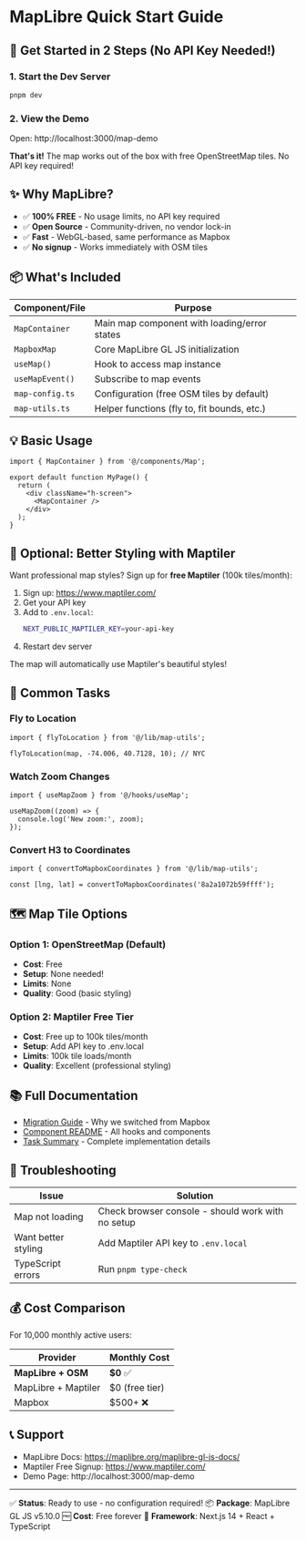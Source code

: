 # MapLibre Quick Start Guide

## 🚀 Get Started in 2 Steps (No API Key Needed!)

### 1. Start the Dev Server

```bash
pnpm dev
```

### 2. View the Demo

Open: http://localhost:3000/map-demo

**That's it!** The map works out of the box with free OpenStreetMap tiles. No API key required!

## ✨ Why MapLibre?

- ✅ **100% FREE** - No usage limits, no API key required
- ✅ **Open Source** - Community-driven, no vendor lock-in
- ✅ **Fast** - WebGL-based, same performance as Mapbox
- ✅ **No signup** - Works immediately with OSM tiles

## 📦 What's Included

| Component/File | Purpose |
|----------------|---------|
| `MapContainer` | Main map component with loading/error states |
| `MapboxMap` | Core MapLibre GL JS initialization |
| `useMap()` | Hook to access map instance |
| `useMapEvent()` | Subscribe to map events |
| `map-config.ts` | Configuration (free OSM tiles by default) |
| `map-utils.ts` | Helper functions (fly to, fit bounds, etc.) |

## 💡 Basic Usage

```tsx
import { MapContainer } from '@/components/Map';

export default function MyPage() {
  return (
    <div className="h-screen">
      <MapContainer />
    </div>
  );
}
```

## 🎨 Optional: Better Styling with Maptiler

Want professional map styles? Sign up for **free Maptiler** (100k tiles/month):

1. Sign up: https://www.maptiler.com/
2. Get your API key
3. Add to `.env.local`:
   ```bash
   NEXT_PUBLIC_MAPTILER_KEY=your-api-key
   ```
4. Restart dev server

The map will automatically use Maptiler's beautiful styles!

## 🎯 Common Tasks

### Fly to Location

```tsx
import { flyToLocation } from '@/lib/map-utils';

flyToLocation(map, -74.006, 40.7128, 10); // NYC
```

### Watch Zoom Changes

```tsx
import { useMapZoom } from '@/hooks/useMap';

useMapZoom((zoom) => {
  console.log('New zoom:', zoom);
});
```

### Convert H3 to Coordinates

```tsx
import { convertToMapboxCoordinates } from '@/lib/map-utils';

const [lng, lat] = convertToMapboxCoordinates('8a2a1072b59ffff');
```

## 🗺️ Map Tile Options

### Option 1: OpenStreetMap (Default)
- **Cost**: Free
- **Setup**: None needed!
- **Limits**: None
- **Quality**: Good (basic styling)

### Option 2: Maptiler Free Tier
- **Cost**: Free up to 100k tiles/month
- **Setup**: Add API key to .env.local
- **Limits**: 100k tile loads/month
- **Quality**: Excellent (professional styling)

## 📚 Full Documentation

- [Migration Guide](MAPLIBRE-MIGRATION.md) - Why we switched from Mapbox
- [Component README](src/components/Map/README.md) - All hooks and components
- [Task Summary](TASK-10-SUMMARY.md) - Complete implementation details

## 🐛 Troubleshooting

| Issue | Solution |
|-------|----------|
| Map not loading | Check browser console - should work with no setup |
| Want better styling | Add Maptiler API key to `.env.local` |
| TypeScript errors | Run `pnpm type-check` |

## 💰 Cost Comparison

For 10,000 monthly active users:

| Provider | Monthly Cost |
|----------|--------------|
| **MapLibre + OSM** | **$0** ✅ |
| MapLibre + Maptiler | $0 (free tier) |
| Mapbox | $500+ ❌ |

## 📞 Support

- MapLibre Docs: https://maplibre.org/maplibre-gl-js-docs/
- Maptiler Free Signup: https://www.maptiler.com/
- Demo Page: http://localhost:3000/map-demo

---

✅ **Status**: Ready to use - no configuration required!
📦 **Package**: MapLibre GL JS v5.10.0
🆓 **Cost**: Free forever
🔧 **Framework**: Next.js 14 + React + TypeScript
